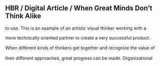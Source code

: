 ## HBR / Digital Article / When Great Minds Don’t Think Alike

to use. This is an example of an artistic visual thinker working with a

more technically oriented partner to create a very successful product.

When diﬀerent kinds of thinkers get together and recognize the value of

their diﬀerent approaches, great progress can be made. Organizational
